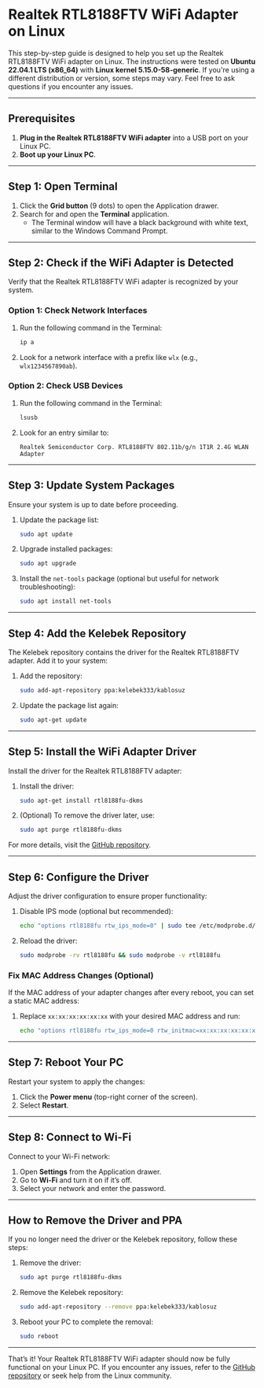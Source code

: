 # Realtek RTL8188FTV WiFi Adapter on Linux

This step-by-step guide is designed to help you set up the Realtek RTL8188FTV WiFi adapter on Linux. The instructions were tested on **Ubuntu 22.04.1 LTS (x86_64)** with **Linux kernel 5.15.0-58-generic**. If you're using a different distribution or version, some steps may vary. Feel free to ask questions if you encounter any issues.

---

## Prerequisites

1. **Plug in the Realtek RTL8188FTV WiFi adapter** into a USB port on your Linux PC.
2. **Boot up your Linux PC**.

---

## Step 1: Open Terminal

1. Click the **Grid button** (9 dots) to open the Application drawer.
2. Search for and open the **Terminal** application.
   - The Terminal window will have a black background with white text, similar to the Windows Command Prompt.

---

## Step 2: Check if the WiFi Adapter is Detected

Verify that the Realtek RTL8188FTV WiFi adapter is recognized by your system.

### Option 1: Check Network Interfaces
1. Run the following command in the Terminal:
   ```bash
   ip a
   ```
2. Look for a network interface with a prefix like `wlx` (e.g., `wlx1234567890ab`).

### Option 2: Check USB Devices
1. Run the following command in the Terminal:
   ```bash
   lsusb
   ```
2. Look for an entry similar to:
   ```
   Realtek Semiconductor Corp. RTL8188FTV 802.11b/g/n 1T1R 2.4G WLAN Adapter
   ```

---

## Step 3: Update System Packages

Ensure your system is up to date before proceeding.

1. Update the package list:
   ```bash
   sudo apt update
   ```
2. Upgrade installed packages:
   ```bash
   sudo apt upgrade
   ```
3. Install the `net-tools` package (optional but useful for network troubleshooting):
   ```bash
   sudo apt install net-tools
   ```

---

## Step 4: Add the Kelebek Repository

The Kelebek repository contains the driver for the Realtek RTL8188FTV adapter. Add it to your system:

1. Add the repository:
   ```bash
   sudo add-apt-repository ppa:kelebek333/kablosuz
   ```
2. Update the package list again:
   ```bash
   sudo apt-get update
   ```

---

## Step 5: Install the WiFi Adapter Driver

Install the driver for the Realtek RTL8188FTV adapter:

1. Install the driver:
   ```bash
   sudo apt-get install rtl8188fu-dkms
   ```
2. (Optional) To remove the driver later, use:
   ```bash
   sudo apt purge rtl8188fu-dkms
   ```

For more details, visit the [GitHub repository](https://github.com/kelebek333/rtl8188fu).

---

## Step 6: Configure the Driver

Adjust the driver configuration to ensure proper functionality:

1. Disable IPS mode (optional but recommended):
   ```bash
   echo "options rtl8188fu rtw_ips_mode=0" | sudo tee /etc/modprobe.d/rtl8188fu.conf
   ```
2. Reload the driver:
   ```bash
   sudo modprobe -rv rtl8188fu && sudo modprobe -v rtl8188fu
   ```

### Fix MAC Address Changes (Optional)
If the MAC address of your adapter changes after every reboot, you can set a static MAC address:

1. Replace `xx:xx:xx:xx:xx:xx` with your desired MAC address and run:
   ```bash
   echo "options rtl8188fu rtw_ips_mode=0 rtw_initmac=xx:xx:xx:xx:xx:xx" | sudo tee /etc/modprobe.d/rtl8188fu.conf
   ```

---

## Step 7: Reboot Your PC

Restart your system to apply the changes:

1. Click the **Power menu** (top-right corner of the screen).
2. Select **Restart**.

---

## Step 8: Connect to Wi-Fi

Connect to your Wi-Fi network:

1. Open **Settings** from the Application drawer.
2. Go to **Wi-Fi** and turn it on if it’s off.
3. Select your network and enter the password.

---

## How to Remove the Driver and PPA

If you no longer need the driver or the Kelebek repository, follow these steps:

1. Remove the driver:
   ```bash
   sudo apt purge rtl8188fu-dkms
   ```
2. Remove the Kelebek repository:
   ```bash
   sudo add-apt-repository --remove ppa:kelebek333/kablosuz
   ```
3. Reboot your PC to complete the removal:
   ```bash
   sudo reboot
   ```

---

That’s it! Your Realtek RTL8188FTV WiFi adapter should now be fully functional on your Linux PC. If you encounter any issues, refer to the [GitHub repository](https://github.com/kelebek333/rtl8188fu) or seek help from the Linux community.
